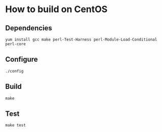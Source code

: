 # How to build on CentOS

## Dependencies
```
yum install gcc make perl-Test-Harness perl-Module-Load-Conditional perl-core
```

## Configure
```
./config
```

## Build
```
make
```

## Test
```
make test
```
